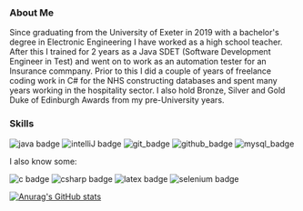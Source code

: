 ### About Me

Since graduating from the University of Exeter in 2019 with a bachelor's degree in Electronic Engineering I have worked as a high school teacher. After this I trained for 2 years as a Java SDET (Software Development Engineer in Test) and went on to work as an automation tester for an Insurance commpany. Prior to this I did a couple of years of freelance coding work in C# for the NHS constructing databases and spent many years working in the hospitality sector. I also hold Bronze, Silver and Gold Duke of Edinburgh Awards from my pre-University years.

### Skills

![java badge](https://img.shields.io/badge/-Java-F7451E?style=for-the-badge&logo=java&logoColor=fff)
![intelliJ badge](https://img.shields.io/badge/-intellij_idea-000000?style=for-the-badge&logo=intellij%20idea&logoColor=fff)
![git_badge](https://img.shields.io/badge/-Git-F05032?style=for-the-badge&logo=Git&logoColor=fff)
![github_badge](https://img.shields.io/badge/-GitHub-181717?style=for-the-badge&logo=GitHub&logoColor=fff)
![mysql_badge](https://img.shields.io/badge/-MySql-4479A1?style=for-the-badge&logo=MySQL&logoColor=fff)

I also know some:

![c badge](https://img.shields.io/badge/-c-A8B9CC?style=for-the-badge&logo=c&logoColor=000)
![csharp badge](https://img.shields.io/badge/-csharp-239120?style=for-the-badge&logo=c%20sharp&logoColor=fff)
![latex badge](https://img.shields.io/badge/-LaTeX-008080?style=for-the-badge&logo=LaTeX&logoColor=fff)
![selenium badge](https://img.shields.io/badge/-Cucumber-43B02A?style=for-the-badge&logo=cucumber&logoColor=fff)


[![Anurag's GitHub stats](https://github-readme-stats.vercel.app/api?username=ajmalcolm&hide=stars)](https://github.com/anuraghazra/github-readme-stats)


<!--
**AJMalcolm/AJMalcolm** is a ✨ _special_ ✨ repository because its `README.md` (this file) appears on your GitHub profile.

Here are some ideas to get you started:

- 🔭 I’m currently working on ...
- 🌱 I’m currently learning ...
- 👯 I’m looking to collaborate on ...
- 🤔 I’m looking for help with ...
- 💬 Ask me about ...
- 📫 How to reach me: ...
- 😄 Pronouns: ...
- ⚡ Fun fact: ...
-->
